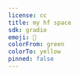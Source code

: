 ```yaml
---
license: cc
title: my hf space
sdk: gradio
emoji: 🚀
colorFrom: green
colorTo: yellow
pinned: false
---
```

